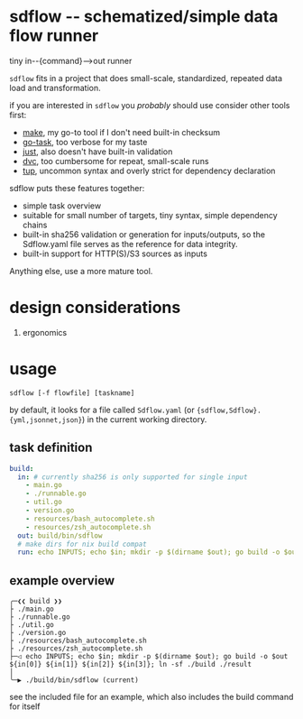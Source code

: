 # sdflow -- schematized/simple data flow runner

tiny in--{command}-->out runner

`sdflow` fits in a project that does small-scale, standardized, repeated data load and transformation.

if you are interested in `sdflow` you _probably_ should use consider other tools first:

- [make](https://www.gnu.org/software/make/), my go-to tool if I don't need built-in checksum
- [go-task](https://taskfile.dev/), too verbose for my taste
- [just](https://github.com/casey/just), also doesn't have built-in validation
- [dvc](https://dvc.org/), too cumbersome for repeat, small-scale runs
- [tup](https://gittup.org/tup/), uncommon syntax and overly strict for dependency declaration

sdflow puts these features together:

- simple task overview
- suitable for small number of targets, tiny syntax, simple dependency chains
- built-in sha256 validation or generation for inputs/outputs, so the Sdflow.yaml file serves as the reference for data integrity.
- built-in support for HTTP(S)/S3 sources as inputs

Anything else, use a more mature tool.

# design considerations

1. ergonomics

# usage

`sdflow [-f flowfile] [taskname]`

by default, it looks for a file called `Sdflow.yaml` (or `{sdflow,Sdflow}.{yml,jsonnet,json}`) in the current working directory.

## task definition

```yaml
build:
  in: # currently sha256 is only supported for single input
    - main.go
    - ./runnable.go
    - util.go
    - version.go
    - resources/bash_autocomplete.sh
    - resources/zsh_autocomplete.sh
  out: build/bin/sdflow
  # make dirs for nix build compat
  run: echo INPUTS; echo $in; mkdir -p $(dirname $out); go build -o $out ${in[0]} ${in[1]} ${in[2]} ${in[3]}; ln -sf ./build ./result
```

## example overview

```
╭─❮❮ build ❯❯
├ ./main.go
├ ./runnable.go
├ ./util.go
├ ./version.go
├ ./resources/bash_autocomplete.sh
├ ./resources/zsh_autocomplete.sh
├─◁ echo INPUTS; echo $in; mkdir -p $(dirname $out); go build -o $out ${in[0]} ${in[1]} ${in[2]} ${in[3]}; ln -sf ./build ./result
│
╰─▶ ./build/bin/sdflow (current)

```

see the included file for an example, which also includes the build command for itself


